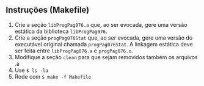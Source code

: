 ## Instruções (Makefile)
1. Crie a seção `libProgPag076.a` que, ao ser evocada, gere uma versão estática da biblioteca `libProgPag076`.
2. Crie a seção `progPag076Stat` que, ao ser evocada, gere uma versão do executável original chamada `progPag076Stat`. A linkagem estática deve ser feita entre `libProgPag076.a` e `progPag076.o`.
3. Modifique a seção `clean` para que sejam removidos também os arquivos .a
4. Use `$ ls -la`
5. Rode com `$ make -f Makefile`
